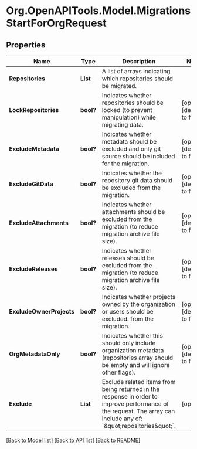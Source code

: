 # Org.OpenAPITools.Model.MigrationsStartForOrgRequest

## Properties

Name | Type | Description | Notes
------------ | ------------- | ------------- | -------------
**Repositories** | **List<string>** | A list of arrays indicating which repositories should be migrated. | 
**LockRepositories** | **bool?** | Indicates whether repositories should be locked (to prevent manipulation) while migrating data. | [optional] [default to false]
**ExcludeMetadata** | **bool?** | Indicates whether metadata should be excluded and only git source should be included for the migration. | [optional] [default to false]
**ExcludeGitData** | **bool?** | Indicates whether the repository git data should be excluded from the migration. | [optional] [default to false]
**ExcludeAttachments** | **bool?** | Indicates whether attachments should be excluded from the migration (to reduce migration archive file size). | [optional] [default to false]
**ExcludeReleases** | **bool?** | Indicates whether releases should be excluded from the migration (to reduce migration archive file size). | [optional] [default to false]
**ExcludeOwnerProjects** | **bool?** | Indicates whether projects owned by the organization or users should be excluded. from the migration. | [optional] [default to false]
**OrgMetadataOnly** | **bool?** | Indicates whether this should only include organization metadata (repositories array should be empty and will ignore other flags). | [optional] [default to false]
**Exclude** | **List<string>** | Exclude related items from being returned in the response in order to improve performance of the request. The array can include any of: &#x60;\&quot;repositories\&quot;&#x60;. | [optional] 

[[Back to Model list]](../README.md#documentation-for-models) [[Back to API list]](../README.md#documentation-for-api-endpoints) [[Back to README]](../README.md)

